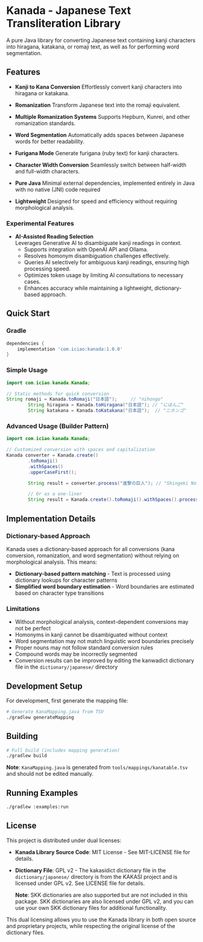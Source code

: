 # Kanada - Japanese Text Transliteration Library

A pure Java library for converting Japanese text containing kanji characters into hiragana, katakana, or romaji text, as
well as for performing word segmentation.

## Features

- **Kanji to Kana Conversion**
  Effortlessly convert kanji characters into hiragana or katakana.

- **Romanization**
  Transform Japanese text into the romaji equivalent.

- **Multiple Romanization Systems**
  Supports Hepburn, Kunrei, and other romanization standards.

- **Word Segmentation**
  Automatically adds spaces between Japanese words for better readability.

- **Furigana Mode**
  Generate furigana (ruby text) for kanji characters.

- **Character Width Conversion**
  Seamlessly switch between half-width and full-width characters.

- **Pure Java**
  Minimal external dependencies, implemented entirely in Java with no native (JNI) code required

- **Lightweight**
  Designed for speed and efficiency without requiring morphological analysis.

### Experimental Features

- **AI-Assisted Reading Selection**  
  Leverages Generative AI to disambiguate kanji readings in context.
    - Supports integration with OpenAI API and Ollama.
    - Resolves homonym disambiguation challenges effectively.
    - Queries AI selectively for ambiguous kanji readings, ensuring high processing speed.
    - Optimizes token usage by limiting AI consultations to necessary cases.
    - Enhances accuracy while maintaining a lightweight, dictionary-based approach.

## Quick Start

### Gradle

```gradle
dependencies {
    implementation 'com.iciao:kanada:1.0.0'
}
```

### Simple Usage

```java
import com.iciao.kanada.Kanada;

// Static methods for quick conversion
String romaji = Kanada.toRomaji("日本語");     // "nihongo"
        String hiragana = Kanada.toHiragana("日本語"); // "にほんご"
        String katakana = Kanada.toKatakana("日本語");  // "ニホンゴ"
```

### Advanced Usage (Builder Pattern)

```java
import com.iciao.kanada.Kanada;

// Customized conversion with spaces and capitalization
Kanada converter = Kanada.create()
        .toRomaji()
        .withSpaces()
        .upperCaseFirst();

        String result = converter.process("進撃の巨人"); // "Shingeki No Kyojin"

        // Or as a one-liner
        String result = Kanada.create().toRomaji().withSpaces().process("進撃の巨人");
```

## Implementation Details

### Dictionary-based Approach

Kanada uses a dictionary-based approach for all conversions (kana conversion, romanization, and word segmentation)
without relying on morphological analysis. This means:

- **Dictionary-based pattern matching** - Text is processed using dictionary lookups for character patterns
- **Simplified word boundary estimation** - Word boundaries are estimated based on character type transitions

### Limitations

- Without morphological analysis, context-dependent conversions may not be perfect
- Homonyms in kanji cannot be disambiguated without context
- Word segmentation may not match linguistic word boundaries precisely
- Proper nouns may not follow standard conversion rules
- Compound words may be incorrectly segmented
- Conversion results can be improved by editing the kanwadict dictionary file in the `dictionary/japanese/` directory

## Development Setup

For development, first generate the mapping file:

```bash
# Generate KanaMapping.java from TSV
./gradlew generateMapping
```

## Building

```bash
# Full build (includes mapping generation)
./gradlew build
```

**Note**: `KanaMapping.java` is generated from `tools/mappings/kanatable.tsv` and should not be edited manually.

## Running Examples

```bash
./gradlew :examples:run
```

## License

This project is distributed under dual licenses:

- **Kanada Library Source Code**: MIT License - See MIT-LICENSE file for details.
- **Dictionary File**: GPL v2 - The kakasidict dictionary file in the `dictionary/japanese/` directory is from the
  KAKASI project and is licensed under GPL v2. See LICENSE file for details.

  **Note**: SKK dictionaries are also supported but are not included in this package. SKK dictionaries are also licensed
  under GPL v2, and you can use your own SKK dictionary files for additional functionality.

This dual licensing allows you to use the Kanada library in both open source and proprietary projects, while respecting
the original license of the dictionary files.